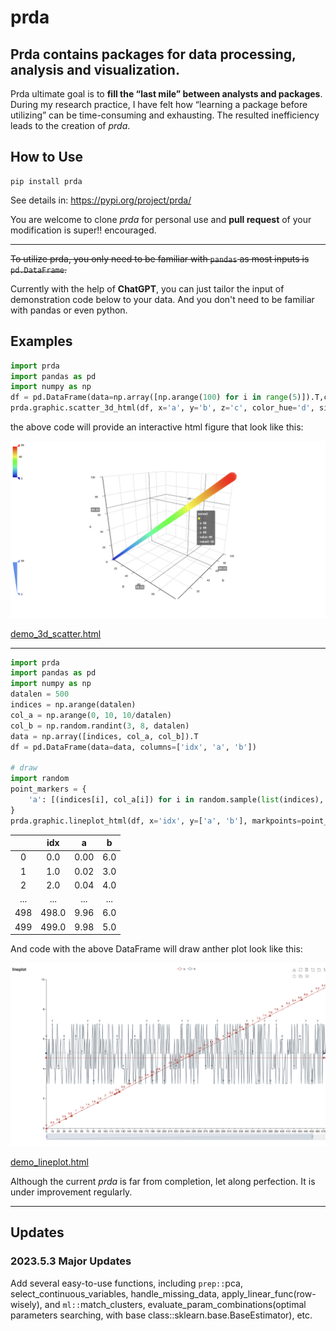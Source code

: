 # prda

## Prda contains packages for data processing, analysis and visualization.

Prda ultimate goal is to **fill the “last mile” between analysts and packages**. During my research practice, I have felt how “learning a package before utilizing” can be time-consuming and exhausting. The resulted inefficiency leads to the creation of *prda*.

## How to Use
```
pip install prda
```

See details in: https://pypi.org/project/prda/

You are welcome to clone *prda* for personal use and **pull request** of your modification is super!! encouraged.

----


~~To utilize prda, you only need to be familiar with `pandas` as most inputs is `pd.DataFrame`.~~

Currently with the help of **ChatGPT**, you can just tailor the input of demonstration code below to your data. And you don't need to be familiar with pandas or even python.



## Examples

```python
import prda
import pandas as pd
import numpy as np
df = pd.DataFrame(data=np.array([np.arange(100) for i in range(5)]).T,columns=['a', 'b', 'c', 'd', 'e'])
prda.graphic.scatter_3d_html(df, x='a', y='b', z='c', color_hue='d', size_hue='e', title='demo_3d_scatter', filepath='demo_3d_scatter.html')
```

the above code will provide an interactive html figure that look like this:



<!-- <iframe src="demo/demo_lineplot.html" width="500" height="300"></iframe> -->

![Image.png](/demo/demo_3d_scatter_screenshot.png)

[demo_3d_scatter.html](/demo/demo_3d_scatter.html)

----

```python
import prda
import pandas as pd
import numpy as np
datalen = 500
indices = np.arange(datalen)
col_a = np.arange(0, 10, 10/datalen)
col_b = np.random.randint(3, 8, datalen)
data = np.array([indices, col_a, col_b]).T
df = pd.DataFrame(data=data, columns=['idx', 'a', 'b'])

# draw
import random
point_markers = {
    'a': [(indices[i], col_a[i]) for i in random.sample(list(indices), 20)]
}
prda.graphic.lineplot_html(df, x='idx', y=['a', 'b'], markpoints=point_markers, filepath='demo_lineplot.html')
```
|     |  idx  |   a  |   b  |
|:---:|:-----:|:----:|:----:|
|  0  |  0.0  | 0.00 |  6.0 |
|  1  |  1.0  | 0.02 | 3.0 |
|  2  |  2.0  | 0.04 | 4.0 |
| ... |  ...  |  ... |  ... |
| 498 | 498.0 | 9.96 | 6.0 |
| 499 | 499.0 | 9.98 | 5.0 |

And code with the above DataFrame will draw anther plot look like this:

<!-- <iframe src="demo/demo_lineplot.html" width="500" height="300"></iframe> -->

![lineplot_screenshot.png](demo/demo_lineplot_screenshot.png)

[demo_lineplot.html](/demo/demo_lineplot.html)

Although the current *prda* is far from completion, let along perfection. It is under improvement regularly.

----
## Updates
### 2023.5.3 Major Updates
Add several easy-to-use functions, including `prep::`pca, select_continuous_variables, handle_missing_data, apply_linear_func(row-wisely), and `ml::`match_clusters, evaluate_param_combinations(optimal parameters searching, with base class::sklearn.base.BaseEstimator), etc.